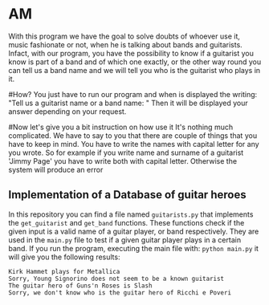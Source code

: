 # AM
With this program we have the goal to solve doubts of whoever use it, music fashionate or not, when he is talking about bands and guitarists. Infact, with our program, you have the possibility to know if a guitarist you know is part of a band and of which one exactly, or the other way round you can tell us a band name and we will tell you who is the guitarist who plays in it. 

#How? 
You just have to run our program and when is displayed the writing: 
"Tell us a guitarist name or a band name: "
Then it will be displayed your answer depending on your request.

#Now let's give you a bit instruction on how use it
It's nothing much complicated. We have to say to you that there are couple of things that you have to keep in mind. You have to write the names with capital letter for any you wrote.
So for example if you write name and surname of a guitarist 'Jimmy Page' you have to write both with capital letter. Otherwise the system will produce an error








## Implementation of a Database of guitar heroes


In this repository you can find a file named ```guitarists.py``` that implements the ```get_guitarist``` and ```get_band``` functions. These functions check if the given input is a valid name of a guitar player, or band respectively. They are used in the ```main.py``` file to test if a given guitar player plays in a certain band. If you run the program, executing the main file with: ```python main.py``` it will  give you the following results:

```
Kirk Hammet plays for Metallica
Sorry, Young Signorino does not seem to be a known guitarist
The guitar hero of Guns'n Roses is Slash
Sorry, we don't know who is the guitar hero of Ricchi e Poveri
```

